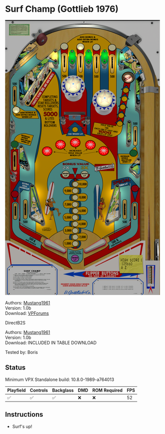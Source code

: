 # Surf Champ (Gottlieb 1976)

![Table Preview](../../images/vpx-surfchamp.png)

Authors: [Mustang1961](https://www.vpforums.org/index.php?showuser=101607/)  
Version: 1.0b  
Download: [VPForums](https://www.vpforums.org/index.php?app=downloads&showfile=18409)  

DirectB2S

Authors: [Mustang1961](https://www.vpforums.org/index.php?showuser=101607/)  
Version: 1.0b  
Download: INCLUDED IN TABLE DOWNLOAD

Tested by: Boris

## Status 

Minimum VPX Standalone build: 10.8.0-1989-a764013

| Playfield | Controls | Backglass | DMD | ROM Required | FPS | 
|-----------|----------|-----------|-----|--------------|-----|
| :white_check_mark: | :white_check_mark: | :white_check_mark: | :x: | :x: | 52 |

## Instructions

- Surf's up!


